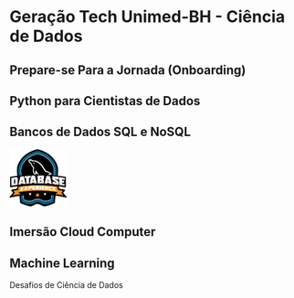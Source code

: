 # Geração Tech Unimed-BH - Ciência de Dados

## Prepare-se Para a Jornada (Onboarding)

## Python para Cientistas de Dados

## Bancos de Dados SQL e NoSQL

<img src="https://github.com/raquelcolares/Database_Experience-DIO/blob/main/images/bootcamp%20image.webp" width="100" height="100">

## Imersão Cloud Computer

## Machine Learning

Desafios de Ciência de Dados
